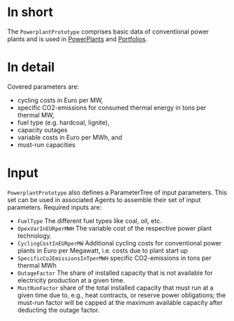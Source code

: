 # In short

The `PowerplantPrototype` comprises basic data of conventional power plants and is used in [PowerPlants](./PowerPlant.md) and [Portfolios](./Portfolio.md).

# In detail

Covered parameters are:

- cycling costs in Euro per MW,
- specific CO2-emissions for consumed thermal energy in tons per thermal MW,
- fuel type (e.g. hardcoal, lignite),
- capacity outages
- variable costs in Euro per MWh, and
- must-run capacities

# Input

`PowerplantPrototype` also defines a ParameterTree of input parameters.
This set can be used in associated Agents to assemble their set of input parameters.
Required inputs are:

* `FuelType` The different fuel types like coal, oil, etc.
* `OpexVarInEURperMWH` The variable cost of the respective power plant technology.
* `CyclingCostInEURperMW` Additional cycling costs for conventional power plants in Euro per Megawatt, i.e. costs due to plant start up
* `SpecificCo2EmissionsInTperMWH` specific CO2-emissions in tons per thermal MWh
* `OutageFactor` The share of installed capacity that is not available for electricity production at a given time.
* `MustRunFactor` share of the total installed capacity that must run at a given time due to, e.g., heat contracts, or reserve power obligations; the must-run factor will be capped at the maximum available capacity after deducting the outage factor.
